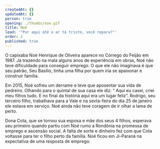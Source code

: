 ```yaml
---
createdAt: {}
updatedAt: {}
person: true
opening: ./thumbs/noe.gif
title: Noé
lead: '"Por aqui até o ar tá triste, você repara?"'
order: 2
published: true
---
```

O capixaba Noé Henrique de Oliveira aparece no Córrego do Feijão em 1987. Já trazendo na mala alguns anos de experiência em obras, Noé não teve dificuldade para conseguir emprego. O que ele não imaginava é que seu patrão, Seu Basílio, tinha uma filha por quem  iria se apaixonar e construir família. 

Em 2015, Noé sofreu um derrame e teve que aposentar sua vida de pedreiro.
Olhando para o quintal de sua casa ele diz: “ Aqui eu casei, criei meu filhos tudo. E no final da história aqui era um lugar feliz”. Rodrigo, seu terceiro filho, trabalhava para a Vale e na sexta-feira do dia 25 de janeiro ele estava em serviço. Noé ainda não teve coragem de ir olhar a lama de perto.

<div class="video" title="Título descritivo do vídeo para acessibilidade" data-video="GkOQsx11G-w"></div>

Dona Cota, que se tornou sua esposa e mãe dos seus 4 filhos, esperava seu primeiro quando partiu com Noé rumo a Rondônia na promessa de emprego e ascensão social. A falta de sorte e dinheiro fez com que Cota voltasse para ter o filho perto da família. Noé ficou em Ji-Paraná na expectativa de uma resposta de emprego:

<div class="video" data-size="small" title="Título descritivo do vídeo para acessibilidade" data-video="abzpkmbIGSE"></div>
